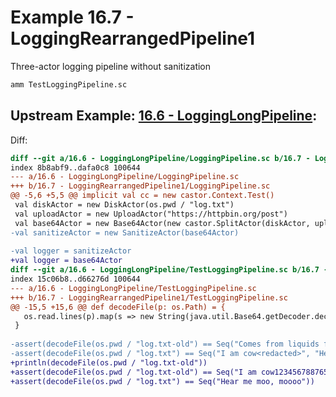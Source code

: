 # Example 16.7 - LoggingRearrangedPipeline1
Three-actor logging pipeline without sanitization

```bash
amm TestLoggingPipeline.sc
```


## Upstream Example: [16.6 - LoggingLongPipeline](https://github.com/handsonscala/handsonscala/tree/master/examples/16.6%20-%20LoggingLongPipeline):
Diff:
```diff
diff --git a/16.6 - LoggingLongPipeline/LoggingPipeline.sc b/16.7 - LoggingRearrangedPipeline1/LoggingPipeline.sc
index 8b8abf9..dafa0c8 100644
--- a/16.6 - LoggingLongPipeline/LoggingPipeline.sc	
+++ b/16.7 - LoggingRearrangedPipeline1/LoggingPipeline.sc	
@@ -5,6 +5,5 @@ implicit val cc = new castor.Context.Test()
 val diskActor = new DiskActor(os.pwd / "log.txt")
 val uploadActor = new UploadActor("https://httpbin.org/post")
 val base64Actor = new Base64Actor(new castor.SplitActor(diskActor, uploadActor))
-val sanitizeActor = new SanitizeActor(base64Actor)
 
-val logger = sanitizeActor
+val logger = base64Actor
diff --git a/16.6 - LoggingLongPipeline/TestLoggingPipeline.sc b/16.7 - LoggingRearrangedPipeline1/TestLoggingPipeline.sc
index 15c06b8..d66276d 100644
--- a/16.6 - LoggingLongPipeline/TestLoggingPipeline.sc	
+++ b/16.7 - LoggingRearrangedPipeline1/TestLoggingPipeline.sc	
@@ -15,5 +15,6 @@ def decodeFile(p: os.Path) = {
   os.read.lines(p).map(s => new String(java.util.Base64.getDecoder.decode(s)))
 }
 
-assert(decodeFile(os.pwd / "log.txt-old") == Seq("Comes from liquids from my udder"))
-assert(decodeFile(os.pwd / "log.txt") == Seq("I am cow<redacted>", "Hear me moo, moooo"))
+println(decodeFile(os.pwd / "log.txt-old"))
+assert(decodeFile(os.pwd / "log.txt-old") == Seq("I am cow1234567887654321"))
+assert(decodeFile(os.pwd / "log.txt") == Seq("Hear me moo, moooo"))
```
